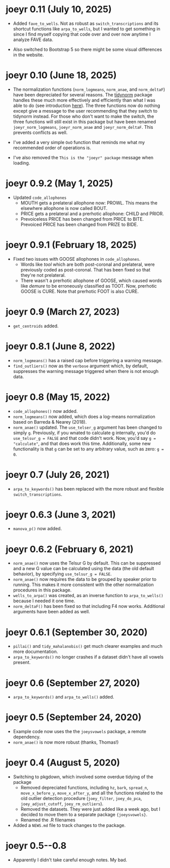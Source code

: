 # joeyr 0.11 (July 10, 2025)

* Added `fave_to_wells`. Not as robust as `switch_transcriptions` and its shortcut functions like `arpa_to_wells`, but I wanted to get something in since I find myself copying that code over and over now anytime I analyze FAVE data.

* Also switched to Bootstrap 5 so there might be some visual differences in the website.

# joeyr 0.10 (June 18, 2025)

* The normalization functions (`norm_logmeans`, `norm_anae`, and `norm_deltaF`) have been depreciated for several reasons. The [tidynorm](https://jofrhwld.github.io/tidynorm/) package handles these much more effectively
and efficiently than what I was able to do (see introduction [here](https://jofrhwld.github.io/blog/posts/2025/06/2025-06-16_introducing-tidynorm/)). The three functions now do nothing except give a message to the user recommending that they switch to tidynorm instead. For those who don't want to make the switch, the three 
functions will still exist in this package but have been renamed `joeyr_norm_logmeans`, `joeyr_norm_anae` and `joeyr_norm_deltaF`. This prevents conflicts as well.

* I've added a very simple `OoO` function that reminds me what my recommended order of operations is. 

* I've also removed the `This is the "joeyr" package` message when loading.

# joeyr 0.9.2 (May 1, 2025)

* Updated `code_allophones`
  - MOUTH gets a prelateral allophone now: PROWL. This means the elsewhere allophone is now called BOUT.
  - PRICE gets a prelateral and a prerhotic allophone: CHILD and PRIOR. 
  - Prevoiceless PRICE has been changed from PRICE to BITE. Prevoiced PRICE has been changed from PRIZE to BIDE.

# joeyr 0.9.1 (February 18, 2025)
 
* Fixed two issues with GOOSE allophones in `code_allophones`. 
  - Words like *tool* which are both post-coronal and prelateral, were previously coded as post-coronal. That has been fixed so that they're not prelateral.
  - There wasn't a prerhotic allophone of GOOSE, which caused words like *demure* to be erroneously classified as TOOT. Now, prerhotic GOOSE is CURE. Note that prerhotic FOOT is also CURE.

# joeyr 0.9 (March 27, 2023)

* `get_centroids` added.

# joeyr 0.8.1 (June 8, 2022)

* `norm_logmeans()` has a raised cap before triggering a warning message. 
* `find_outliers()` now as the `verbose` argument which, by default, suppresses the warning message triggered when there is not enough data.

# joeyr 0.8 (May 15, 2022)

* `code_allophones()` now added.
* `norm_logmeans()` now added, which does a log-means normalization based on Barreda & Nearey (2018).
* `norm_anae()` updated. The `use_telser_g` argument has been changed to simply `g`. Previously, if you wnated to calculate g internally, you'd do `use_telsur_g = FALSE` and that code didn't work. Now, you'd say `g = "calculate"`, and that does work this time. Additionally, some new functionality is that `g` can be set to any arbitrary value, such as zero: `g = 0`. 

# joeyr 0.7 (July 26, 2021)

* `arpa_to_keywords()` has been replaced with the more robust and flexible `switch_transcriptions`. 

# joeyr 0.6.3 (June 3, 2021)

* `manova_p()` now added.

# joeyr 0.6.2 (February 6, 2021)

* `norm_anae()` now uses the Telsur G by default. This can be suppressed and a new G value can be calculated using the data (the old default behavior), by specifying `use_telsur_g = FALSE`.
* `norm_anae()` now requires the data to be grouped by speaker prior to running. This makes it more consistent with the other normalization procedures in this package.
* `wells_to_arpa()` was created, as an inverse function to `arpa_to_wells()` because I needed it one time.
* `norm_deltaF()` has been fixed so that including F4 now works. Additional arguments have been added as well.  

# joeyr 0.6.1 (September 30, 2020)

* `pillai()` and `tidy_mahalanobis()` get much clearer examples and much more documentation.
* `arpa_to_keywords()` no longer crashes if a dataset didn't have all vowels present.

# joeyr 0.6 (September 27, 2020)

* `arpa_to_keywords()` and `arpa_to_wells()` added.

# joeyr 0.5 (September 24, 2020)

* Example code now uses the the `joeysvowels` package, a remote dependency.
* `norm_anae()` is now more robust (thanks, Thomas!)

# joeyr 0.4 (August 5, 2020)

* Switching to pkgdown, which involved some overdue tidying of the package
  - Removed depreciated functions, including `hz`, `bark`, `spread_n`, `move_x_before_y`, `move_x_after_y`, and all the functions related to the old outlier detection procedure (`joey_filter`, `joey_do_pca`, `joey_adjust_cutoff`, `joey_rm_outliers`). 
  - Removed the datasets. They were just added like a week ago, but I decided to move them to a separate package `{joeysvowels}`. 
  - Renamed the .R filenames
* Added a `NEWS.md` file to track changes to the package. 

# joeyr 0.5--0.8

* Apparently I didn't take careful enough notes. My bad.
